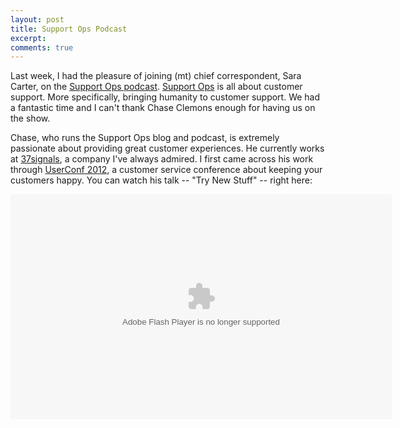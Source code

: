 ```yaml
---
layout: post
title: Support Ops Podcast
excerpt: 
comments: true
---
```


Last week, I had the pleasure of joining (mt) chief correspondent, Sara Carter, on the <a href="http://supportops.co/6/" target="_new" rel="external">Support Ops podcast</a>. <a href="http://supportops.co/" target="_new" rel="external">Support Ops</a> is all about customer support. More specifically, bringing humanity to customer support. We had a fantastic time and I can't thank Chase Clemons enough for having us on the show.

Chase, who runs the Support Ops blog and podcast, is extremely passionate about providing great customer experiences. He currently works at <a href="http://37signals.com/" target="_new" rel="external">37signals</a>, a company I've always admired. I first came across his work through <a href="http://community.uservoice.com/blog/chase-clemons-37signals-userconf/" target="_new" rel="external">UserConf 2012</a>, a customer service conference about keeping your customers happy. You can watch his talk -- "Try New Stuff" -- right here:

<div class="video"><object width="596" height="360"><param name="movie" value="http://www.youtube.com/watch?v=Ybc-Mv23m2I"></param><param name="allowFullScreen" value="true"></param><param name="allowscriptaccess" value="always"></param><embed src="http://www.youtube.com/watch?v=Ybc-Mv23m2I" type="application/x-shockwave-flash" allowscriptaccess="always" allowfullscreen="true" width="610" height="360"></embed></object></div><br>
